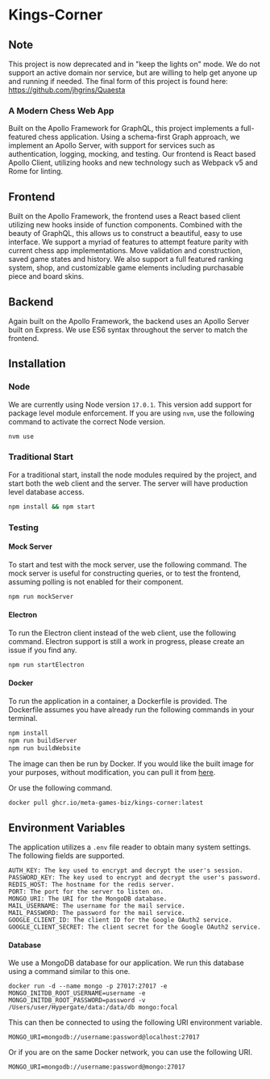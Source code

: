 # Kings-Corner

## Note

This project is now deprecated and in "keep the lights on" mode. We do not support an active domain nor service, but are willing to help get anyone up and running if needed. The final form of this project is found here: https://github.com/jhgrins/Quaesta

### A Modern Chess Web App

Built on the Apollo Framework for GraphQL, this project implements a full-featured chess application. Using a schema-first Graph  approach, we implement an Apollo Server, with support for services such as authentication, logging, mocking, and testing. Our frontend is React based Apollo Client, utilizing hooks and new technology such as Webpack v5 and Rome for linting.

## Frontend

Built on the Apollo Framework, the frontend uses a React based client utilizing new hooks inside of function components. Combined with the beauty of GraphQL, this allows us to construct a beautiful, easy to use interface. We support a myriad of features to attempt feature parity with current chess app implementations. Move validation and construction, saved game states and history. We also support a full featured ranking system, shop, and customizable game elements including purchasable piece and board skins.

## Backend

Again built on the Apollo Framework, the backend uses an Apollo Server built on Express. We use ES6 syntax throughout the server to match the frontend.

## Installation

### Node

We are currently using Node version `17.0.1`. This version add support for package level module enforcement. If you are using `nvm`, use the following command to activate the correct Node version.

```bash
nvm use
```

### Traditional Start

For a traditional start, install the node modules required by the project, and start both the web client and the server. The server will have production level database access.

```bash
npm install && npm start
```

### Testing

#### Mock Server

To start and test with the mock server, use the following command. The mock server is useful for constructing queries, or to test the frontend, assuming polling is not enabled for their component.

```bash
npm run mockServer
```

#### Electron

To run the Electron client instead of the web client, use the following command. Electron support is still a work in progress, please create an issue if you find any.

```bash
npm run startElectron
```

#### Docker

To run the application in a container, a Dockerfile is provided. The Dockerfile assumes you have already run the following commands in your terminal.

```bash
npm install
npm run buildServer
npm run buildWebsite
```

The image can then be run by Docker. If you would like the built image for your purposes, without modification, you can pull it from [here](https://github.com/orgs/Meta-Games-Biz/packages/container/package/kings-corner).

Or use the following command.

```bash
docker pull ghcr.io/meta-games-biz/kings-corner:latest
```

## Environment Variables

The application utilizes a `.env` file reader to obtain many system settings. The following fields are supported.

```
AUTH_KEY: The key used to encrypt and decrypt the user's session.
PASSWORD_KEY: The key used to encrypt and decrypt the user's password.
REDIS_HOST: The hostname for the redis server.
PORT: The port for the server to listen on.
MONGO_URI: The URI for the MongoDB database.
MAIL_USERNAME: The username for the mail service.
MAIL_PASSWORD: The password for the mail service.
GOOGLE_CLIENT_ID: The client ID for the Google OAuth2 service.
GOOGLE_CLIENT_SECRET: The client secret for the Google OAuth2 service.
```

#### Database

We use a MongoDB database for our application. We run this database using a command similar to this one.

```
docker run -d --name mongo -p 27017:27017 -e MONGO_INITDB_ROOT_USERNAME=username -e MONGO_INITDB_ROOT_PASSWORD=password -v /Users/user/Hypergate/data:/data/db mongo:focal
```

This can then be connected to using the following URI environment variable.

```
MONGO_URI=mongodb://username:password@localhost:27017
```

Or if you are on the same Docker network, you can use the following URI.

```
MONGO_URI=mongodb://username:password@mongo:27017
```
